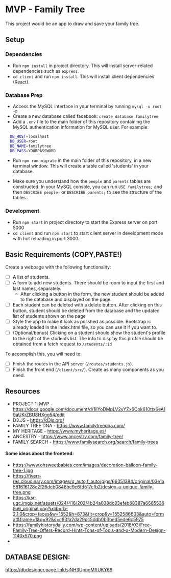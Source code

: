 # MVP - Family Tree

This project would be an app to draw and save your family tree.

## Setup

### Dependencies

- Run `npm install` in project directory. This will install server-related dependencies such as `express`.
- `cd client` and run `npm install`. This will install client dependencies (React).

### Database Prep

- Access the MySQL interface in your terminal by running `mysql -u root -p`
- Create a new database called facebook: `create database familytree`
- Add a `.env` file to the main folder of this repository containing the MySQL authentication information for MySQL user. For example:

```bash
  DB_HOST=localhost
  DB_USER=root
  DB_NAME=familytree
  DB_PASS=YOURPASSWORD
```

- Run `npm run migrate` in the main folder of this repository, in a new terminal window. This will create a table called 'students' in your database.

- Make sure you understand how the `people` and  `parents` tables are constructed. In your MySQL console, you can run `USE familytree;` and then `DESCRIBE people;` or `DESCRIBE parents;` to see the structure of the tables.

### Development

- Run `npm start` in project directory to start the Express server on port 5000
- `cd client` and run `npm start` to start client server in development mode with hot reloading in port 3000.

## Basic Requirements (COPY,PASTE!)

Create a webpage with the following functionality:

- [ ] A list of students.
- [ ] A form to add new students. There should be room to input the first and last names, separately.
  - After clicking a button in the form, the new student should be added to the database and displayed on the page.
- [ ] Each student can be deleted with a delete button. After clicking on this button, student should be deleted from the database and the updated list of students shown on the page
- [ ] Style the app to make it look as polished as possible. Bootstrap is already loaded in the index.html file, so you can use it if you want to.
- [ ] (Optional/bonus) Clicking on a student should show the student's profile to the right of the students list. The info to display this profile should be obtained from a fetch request to `/students/:id`

To accomplish this, you will need to:

- [ ] Finish the routes in the API server (`/routes/students.js`).
- [ ] Finish the front end (`/client/src/`). Create as many components as you need.

## Resources

- PROJECT 1: MVP - https://docs.google.com/document/d/1ilYoDMpLV2yYZx6Cok610ttx6eA19aUKrZBU8HXgg54/edit
- D3.JS - https://d3js.org/
- FAMILY TREE DNA - https://www.familytreedna.com/
- MY HERITAGE - https://www.myheritage.es/
- ANCESTRY - https://www.ancestry.com/family-tree/
- FAMILY SEARCH - https://www.familysearch.org/search/family-trees

#### Some ideas about the frontend:

- https://www.ohsweetbabies.com/images/decoration-balloon-family-tree-1.jpg
- https://fiverr-res.cloudinary.com/images/q_auto,f_auto/gigs/66351384/original/03e1a561616128e2f26dcb0848bc9c6fd517cfb2/design-a-unique-family-tree.png
- https://ksr-ugc.imgix.net/assets/024/416/202/4b24a038dc83efeb68387a66655369a6_original.png?ixlib=rb-2.1.0&crop=faces&w=1552&h=873&fit=crop&v=1552586603&auto=format&frame=1&q=92&s=c83fa2da29dc5ddb0b3bed5ede6c5975
- https://familyhistorydaily.com/wp-content/uploads/2018/03/Free-Family-Tree-Offers-Record-Hints-Tons-of-Tools-and-a-Modern-Design-1140x570.png
-

## DATABASE DESIGN:

https://dbdesigner.page.link/siNH3UpngMftUKY69
